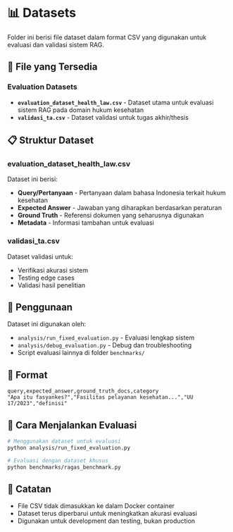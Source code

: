 # 📊 Datasets

Folder ini berisi file dataset dalam format CSV yang digunakan untuk evaluasi dan validasi sistem RAG.

## 📁 File yang Tersedia

### Evaluation Datasets

-   **`evaluation_dataset_health_law.csv`** - Dataset utama untuk evaluasi sistem RAG pada domain hukum kesehatan
-   **`validasi_ta.csv`** - Dataset validasi untuk tugas akhir/thesis

## 📋 Struktur Dataset

### evaluation_dataset_health_law.csv

Dataset ini berisi:

-   **Query/Pertanyaan** - Pertanyaan dalam bahasa Indonesia terkait hukum kesehatan
-   **Expected Answer** - Jawaban yang diharapkan berdasarkan peraturan
-   **Ground Truth** - Referensi dokumen yang seharusnya digunakan
-   **Metadata** - Informasi tambahan untuk evaluasi

### validasi_ta.csv

Dataset validasi untuk:

-   Verifikasi akurasi sistem
-   Testing edge cases
-   Validasi hasil penelitian

## 🎯 Penggunaan

Dataset ini digunakan oleh:

-   `analysis/run_fixed_evaluation.py` - Evaluasi lengkap sistem
-   `analysis/debug_evaluation.py` - Debug dan troubleshooting
-   Script evaluasi lainnya di folder `benchmarks/`

## 📝 Format

```csv
query,expected_answer,ground_truth_docs,category
"Apa itu fasyankes?","Fasilitas pelayanan kesehatan...","UU 17/2023","definisi"
```

## 🚀 Cara Menjalankan Evaluasi

```bash
# Menggunakan dataset untuk evaluasi
python analysis/run_fixed_evaluation.py

# Evaluasi dengan dataset khusus
python benchmarks/ragas_benchmark.py
```

## 📝 Catatan

-   File CSV tidak dimasukkan ke dalam Docker container
-   Dataset terus diperbarui untuk meningkatkan akurasi evaluasi
-   Digunakan untuk development dan testing, bukan production
